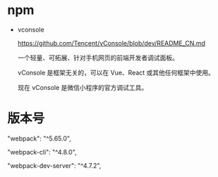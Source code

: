 # npm

- vconsole

  https://github.com/Tencent/vConsole/blob/dev/README_CN.md

  一个轻量、可拓展、针对手机网页的前端开发者调试面板。

  vConsole 是框架无关的，可以在 Vue、React 或其他任何框架中使用。

  现在 vConsole 是微信小程序的官方调试工具。

# 版本号

  "webpack": "^5.65.0",

  "webpack-cli": "^4.8.0",

  "webpack-dev-server": "^4.7.2",